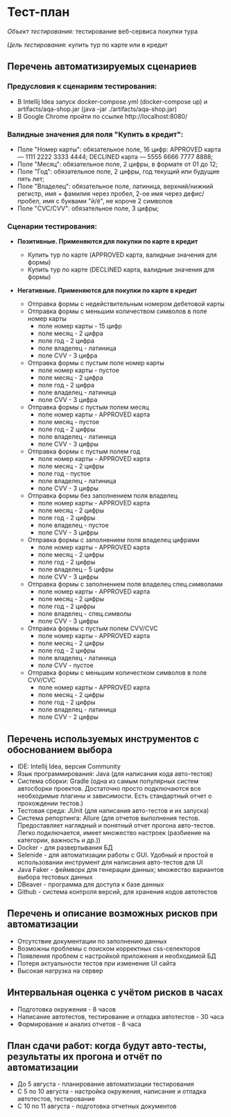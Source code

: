 # Тест-план

*Объект тестирования:* тестирование веб-сервиса покупки тура


*Цель тестирования:* купить тур по карте или в кредит

## Перечень автоматизируемых сценариев
### Предусловия к сценариям тестирования:

* В  Intellij Idea запуск docker-compose.yml (docker-compose up) и artifacts/aqa-shop.jar (java -jar ./artifacts/aqa-shop.jar)
* В Google Chrome пройти по ссылке http://localhost:8080/

### Валидные значения для поля "Купить в кредит":

* Поле "Номер карты": обязательное поле, 16 цифр:
   APPROVED карта — 1111 2222 3333 4444;
   DECLINED карта — 5555 6666 7777 8888;
* Поле "Месяц": обязательное поле, 2 цифры, в формате от 01 до 12;
* Поле "Год": обязательное поле, 2 цифры, год текущий или будущие пять лет;
* Поле "Владелец": обязательное поле, латиница, верхний/нижний регистр, имя + фамилия через пробел, 2-ое имя через дефис/пробел, имя с буквами "й/ё", не короче 2 символов
* Поле "CVC/CVV": обязательное поле, 3 цифры;


### Сценарии тестирования:

* **Позитивные. Применяются для покупки по карте в кредит**
    * Купить тур по карте (APPROVED карта, валидные значения для формы)
    * Купить тур по карте (DECLINED карта, валидные значения для формы)
       
* **Негативные. Применяются для покупки по карте в кредит**
     
     * Отправка формы с недействительным номером дебетовой карты 
     * Отправка формы с меньшим количеством символов в поле номер карты 
        * поле номер карты  - 15 цифр
        * поле месяц - 2 цифра
        * поле год - 2 цифра
        * поле владелец - латиница
        * поле CVV - 3 цифра
  * Отправка формы с пустым поле номер карты
      * поле номер карты  - пустое
      * поле месяц - 2 цифра
      * поле год - 2 цифра
      * поле владелец - латиница
      * поле CVV - 3 цифра
   * Отправка формы с пустым полем месяц
        * поле номер карты - APPROVED карта
        * поле месяц - пустое
        * поле год - 2 цифры
        * поле владелец - латиница
        * поле CVV - 3 цифры
  * Отправка формы с пустым полем год
      * поле номер карты - APPROVED карта
      * поле месяц - 2 цифры
      * поле год - пустое
      * поле владелец - латиница
      * поле CVV - 3 цифры
  * Отправка формы без заполнением поля владелец
      * поле номер карты - APPROVED карта
      * поле месяц - 2 цифры
      * поле год - 2 цифры
      * поле владелец - пустое
      * поле CVV - 3 цифры
  * Отправка формы с заполнением поля владелец цифрами
     * поле номер карты - APPROVED карта
     * поле месяц - 2 цифры
     * поле год - 2 цифры
     * поле владелец - 5 цифры
     * поле CVV - 3 цифры
  * Отправка формы с заполнением поля владелец спец.символами
       * поле номер карты - APPROVED карта
       * поле месяц - 2 цифры
       * поле год - 2 цифры
       * поле владелец - спец.символы
       * поле CVV - 3 цифры
  * Отправка формы с пустым полем CVV/CVC
       * поле номер карты - APPROVED карта
       * поле месяц - 2 цифры
       * поле год - 2 цифры
       * поле владелец - латиница
       * поле CVV - пустое
  * Отправка формы с меньшим количестком символов в поле CVV/CVC
       * поле номер карты - APPROVED карта
       * поле месяц - 2 цифры
       * поле год - 2 цифры
       * поле владелец - латиница
       * поле CVV - 2 цифры

## Перечень используемых инструментов с обоснованием выбора

* IDE: Intellij Idea, версия Community
* Язык программирования: Java (для написания кода авто-тестов)
* Система сборки: Gradle (одна из самым популярных систем автосборки проектов. Достаточно просто подключаются все необходимые плагины и зависимости. Есть стандартный отчет о прохождении тестов.)
* Тестовая среда: JUnit (для написания авто-тестов и их запуска)
* Система репортинга: Allure (для отчетов выполнения тестов. Предоставляет наглядный и понятный отчет прогона авто-тестов. Легко подключается, имеет множество настроек (разбиение на категории, важность и др.))
* Docker - для развертывания БД
* Selenide - для автоматизации работы с GUI. Удобный и простой в использовании инструмент для написания авто-тестов для UI
* Java Faker - феймворк для генерации данных; множество вариантов выбора тестовых данных
* DBeaver - программа для доступа к базе данных
* Github - система контроля версий, для хранения кодов автотестов 



## Перечень и описание возможных рисков при автоматизации

* Отсутствие документации по заполнению данных
* Возможны проблемы с поиском корректных css-селекторов
* Появления проблем с настройкой приложения и необходимой БД
* Потеря актуальности тестов при изменение UI сайта
* Высокая нагрузка на сервер

## Интервальная оценка с учётом рисков в часах

* Подготовка окружения - 8 часов
* Написание автотестов, тестирование и отладка автотестов - 30 часа
* Формирование и анализ отчетов - 8 часа

## План сдачи работ: когда будут авто-тесты, результаты их прогона и отчёт по автоматизации

* До 5 августа - планирование автоматизации тестирования
* С 5 по 10 августа - настройка окружения, написание и отладка автотестов, тестирование
* C 10 по 11 августа - подготовка отчетных документов
